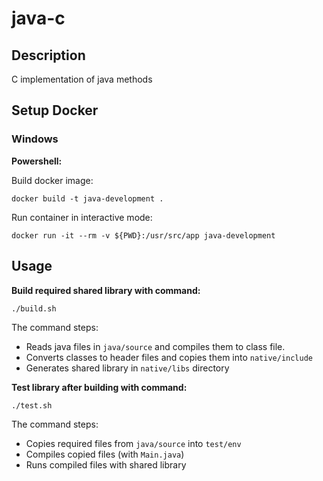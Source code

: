 # java-c

## Description

C implementation of java methods

## Setup Docker

### Windows

**Powershell:**

Build docker image:
```shell
docker build -t java-development .
```

Run container in interactive mode:
```shell
docker run -it --rm -v ${PWD}:/usr/src/app java-development
```

## Usage

**Build required shared library with command:**
```shell
./build.sh
```

The command steps:
- Reads java files in `java/source` and compiles them to class file.
- Converts classes to header files and copies them into `native/include`
- Generates shared library in `native/libs` directory

**Test library after building with command:**
```shell
./test.sh
```

The command steps:
- Copies required files from `java/source` into `test/env`
- Compiles copied files (with `Main.java`)
- Runs compiled files with shared library
